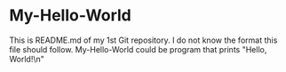 # My-Hello-World
This is README.md of my 1st Git repository.
I do not know the format this file should follow.
My-Hello-World could be program that prints "Hello, World!\n"
